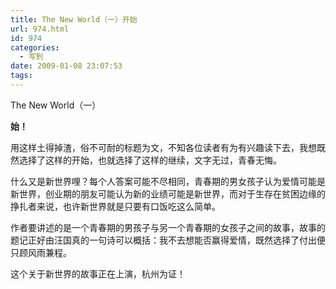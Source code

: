 ```yaml
---
title: The New World（一）开始
url: 974.html
id: 974
categories:
  - 写到
date: 2009-01-08 23:07:53
tags:
---
```


The New World（一）  
  

**始！**

  
用这样土得掉渣，俗不可耐的标题为文，不知各位读者有为有兴趣读下去，我想既然选择了这样的开始，也就选择了这样的继续，文字无过，青春无悔。  
  
什么又是新世界哩？每个人答案可能不尽相同，青春期的男女孩子认为爱情可能是新世界，创业期的朋友可能认为新的业绩可能是新世界，而对于生存在贫困边缘的挣扎者来说，也许新世界就是只要有口饭吃这么简单。  
  
作者要讲述的是一个青春期的男孩子与另一个青春期的女孩子之间的故事，故事的题记正好由汪国真的一句诗可以概括：我不去想能否赢得爱情，既然选择了付出便只顾风雨兼程。  
  
这个关于新世界的故事正在上演，杭州为证！